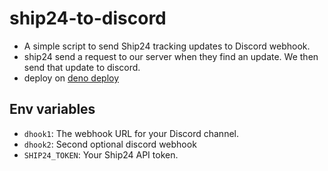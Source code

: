 # ship24-to-discord

- A simple script to send Ship24 tracking updates to Discord webhook.
- ship24 send a request to our server when they find an update. We then send that update to discord.
- deploy on [deno deploy](https://deno.com/deploy)

## Env variables

- `dhook1`: The webhook URL for your Discord channel.
- `dhook2`: Second optional discord webhook
- `SHIP24_TOKEN`: Your Ship24 API token.
